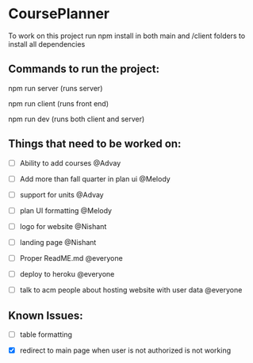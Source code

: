# CoursePlanner

To work on this project run npm install in both main and /client folders to install all dependencies

## Commands to run the project:

npm run server (runs server)

npm run client (runs front end)

npm run dev (runs both client and server)

## Things that need to be worked on:

- [ ] Ability to add courses @Advay

- [ ] Add more than fall quarter in plan ui @Melody

- [ ] support for units @Advay

- [ ] plan UI formatting @Melody

- [ ] logo for website @Nishant

- [ ] landing page @Nishant

- [ ] Proper ReadME.md @everyone

- [ ] deploy to heroku @everyone

- [ ] talk to acm people about hosting website with user data @everyone

## Known Issues:

- [ ] table formatting

- [x] redirect to main page when user is not authorized is not working
